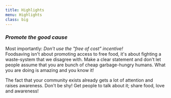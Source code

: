 ```yaml
---
title: Highlights
menu: Highlights
class: big
---
```


### <div class="fa fa-bullhorn"></div> _Promote the good cause_
Most importantly: _Don't use the "free of cost" incentive!_ <br>
Foodsaving isn't about promoting access to free food, it's about fighting a waste-system that we disagree with. Make a clear statement and don't let people assume that you are bunch of cheap garbage-hungry humans. What you are doing is amazing and you know it!

The fact that your community exists already gets a lot of attention and raises awareness. Don't be shy! Get people to talk about it; share food, love and awareness!

